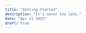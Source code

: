 ```yaml
---
title: "Getting Started"
description: "It's never too late."
date: "Apr 11 2025"
draft: true
---
```

